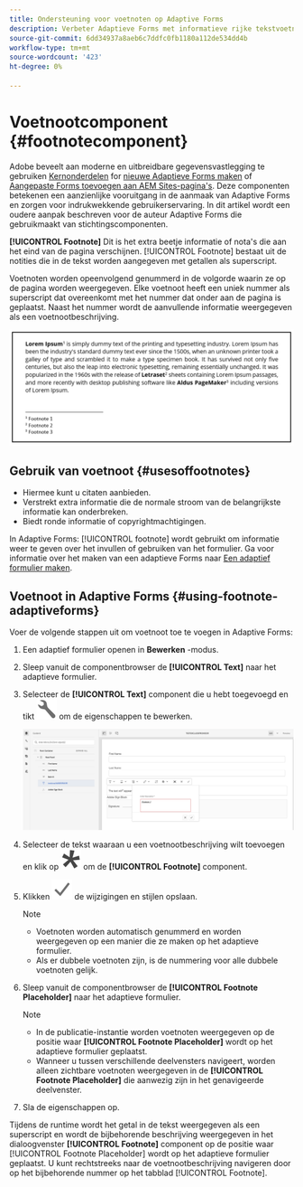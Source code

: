 ```yaml
---
title: Ondersteuning voor voetnoten op Adaptive Forms
description: Verbeter Adaptieve Forms met informatieve rijke tekstvoetnoten. Ervaring en betrokkenheid van gebruikers verbeteren.
source-git-commit: 6dd34937a8aeb6c7ddfc0fb1180a112de534dd4b
workflow-type: tm+mt
source-wordcount: '423'
ht-degree: 0%

---
```


# Voetnootcomponent {#footnotecomponent}

<span class="preview"> Adobe beveelt aan moderne en uitbreidbare gegevensvastlegging te gebruiken [Kernonderdelen](https://experienceleague.adobe.com/docs/experience-manager-core-components/using/adaptive-forms/introduction.html) for [nieuwe Adaptieve Forms maken](/help/forms/creating-adaptive-form-core-components.md) of [Aangepaste Forms toevoegen aan AEM Sites-pagina&#39;s](/help/forms/create-or-add-an-adaptive-form-to-aem-sites-page.md). Deze componenten betekenen een aanzienlijke vooruitgang in de aanmaak van Adaptive Forms en zorgen voor indrukwekkende gebruikerservaring. In dit artikel wordt een oudere aanpak beschreven voor de auteur Adaptive Forms die gebruikmaakt van stichtingscomponenten. </span>

**[!UICONTROL Footnote]** Dit is het extra beetje informatie of nota&#39;s die aan het eind van de pagina verschijnen. [!UICONTROL Footnote] bestaat uit de notities die in de tekst worden aangegeven met getallen als superscript.

Voetnoten worden opeenvolgend genummerd in de volgorde waarin ze op de pagina worden weergegeven. Elke voetnoot heeft een uniek nummer als superscript dat overeenkomt met het nummer dat onder aan de pagina is geplaatst. Naast het nummer wordt de aanvullende informatie weergegeven als een voetnootbeschrijving.

![Beschrijving van voetnoot](/help/forms/assets/footnote_description.png)


## Gebruik van voetnoot {#usesoffootnotes}

* Hiermee kunt u citaten aanbieden.
* Verstrekt extra informatie die de normale stroom van de belangrijkste informatie kan onderbreken.
* Biedt ronde informatie of copyrightmachtigingen.

In Adaptive Forms: [!UICONTROL footnote] wordt gebruikt om informatie weer te geven over het invullen of gebruiken van het formulier. Ga voor informatie over het maken van een adaptieve Forms naar [Een adaptief formulier maken](https://experienceleague.adobe.com/docs/experience-manager-cloud-service/content/forms/create-an-adaptive-form/create-an-adaptive-form-on-forms-cs/creating-adaptive-form.html).

## Voetnoot in Adaptive Forms {#using-footnote-adaptiveforms}

Voer de volgende stappen uit om voetnoot toe te voegen in Adaptive Forms:
1. Een adaptief formulier openen in **Bewerken** -modus.
1. Sleep vanuit de componentbrowser de **[!UICONTROL Text]** naar het adaptieve formulier.
1. Selecteer de **[!UICONTROL Text]** component die u hebt toegevoegd en tikt ![cmppr](assets/configure-icon.svg) om de eigenschappen te bewerken.

   ![Voetnoot in Adaptive Forms](/help/forms/assets/footnote_rte.png)

1. Selecteer de tekst waaraan u een voetnootbeschrijving wilt toevoegen en klik op  ![ster](/help/forms/assets/asterisk.svg) om de **[!UICONTROL Footnote]** component.

1. Klikken ![controleren](/help/forms/assets/save_icon.svg) de wijzigingen en stijlen opslaan.

   >[!NOTE]
   >
   >* Voetnoten worden automatisch genummerd en worden weergegeven op een manier die ze maken op het adaptieve formulier.
   >* Als er dubbele voetnoten zijn, is de nummering voor alle dubbele voetnoten gelijk.

1. Sleep vanuit de componentbrowser de **[!UICONTROL Footnote Placeholder]** naar het adaptieve formulier.
   >[!NOTE]
   >
   >* In de publicatie-instantie worden voetnoten weergegeven op de positie waar **[!UICONTROL Footnote Placeholder]** wordt op het adaptieve formulier geplaatst.
   >* Wanneer u tussen verschillende deelvensters navigeert, worden alleen zichtbare voetnoten weergegeven in de **[!UICONTROL Footnote Placeholder]** die aanwezig zijn in het genavigeerde deelvenster.

1. Sla de eigenschappen op.

Tijdens de runtime wordt het getal in de tekst weergegeven als een superscript en wordt de bijbehorende beschrijving weergegeven in het dialoogvenster **[!UICONTROL Footnote]** component op de positie waar [!UICONTROL Footnote Placeholder] wordt op het adaptieve formulier geplaatst. U kunt rechtstreeks naar de voetnootbeschrijving navigeren door op het bijbehorende nummer op het tabblad [!UICONTROL Footnote].
